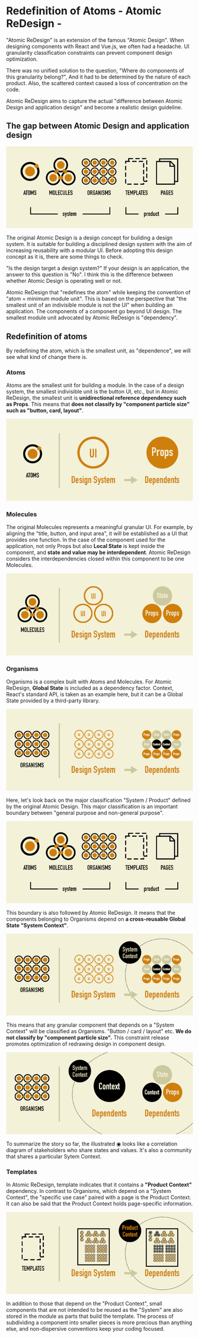 # Redefinition of Atoms - Atomic ReDesign -

"Atomic ReDesign" is an extension of the famous "Atomic Design". When designing components with React and Vue.js, we often had a headache. UI granularity classification constraints can prevent component design optimization.

There was no unified solution to the question, "Where do components of this granularity belong?", And it had to be determined by the nature of each product. Also, the scattered context caused a loss of concentration on the code.

Atomic ReDesign aims to capture the actual "difference between Atomic Design and application design" and become a realistic design guideline.

## The gap between Atomic Design and application design

![01-atomic-design](assets/01-atomic-design.png)

The original Atomic Design is a design concept for building a design system. It is suitable for building a disciplined design system with the aim of increasing reusability with a modular UI. Before adopting this design concept as it is, there are some things to check.

"Is the design target a design system?"
If your design is an application, the answer to this question is "No". I think this is the difference between whether Atomic Design is operating well or not.

Atomic ReDesign that "redefines the atom" while keeping the convention of "atom = minimum module unit". This is based on the perspective that "the smallest unit of an indivisible module is not the UI" when building an application. The components of a component go beyond UI design. The smallest module unit advocated by Atomic ReDesign is "dependency".

## Redefinition of atoms

By redefining the atom, which is the smallest unit, as "dependence", we will see what kind of change there is.

### Atoms

Atoms are the smallest unit for building a module. In the case of a design system, the smallest indivisible unit is the button UI, etc., but in Atomic ReDesign, the smallest unit is **unidirectional reference dependency such as Props**. This means that **does not classify by "component particle size" such as "button, card, layout"**.

![02-atoms](assets/02-atoms.png)

### Molecules

The original Molecules represents a meaningful granular UI. For example, by aligning the "title, button, and input area", it will be established as a UI that provides one function. In the case of the component used for the application, not only Props but also **Local State** is kept inside the component, and **state and value may be interdependent**. Atomic ReDesign considers the interdependencies closed within this component to be one Molecules.

![03-molecules](assets/03-molecules.png)

### Organisms

Organisms is a complex built with Atoms and Molecules. For Atomic ReDesign, **Global State** is included as a dependency factor. Context, React's standard API, is taken as an example here, but it can be a Global State provided by a third-party library.

![04-organisms](assets/04-organisms.png)

Here, let's look back on the major classification "System / Product" defined by the original Atomic Design. This major classification is an important boundary between "general purpose and non-general purpose".

![01-atomic-design](assets/01-atomic-design.png)

This boundary is also followed by Atomic ReDesign. It means that the components belonging to Organisms depend on **a cross-reusable Global State "System Context"**.

![05-organisms](assets/05-organisms.png)

This means that any granular component that depends on a "System Context" will be classified as Organisms. "Button / card / layout" etc. **We do not classify by "component particle size".** This constraint release promotes optimization of redrawing design in component design.

![06-organisms](assets/06-organisms.png)

To summarize the story so far, the illustrated ◉ looks like a correlation diagram of stakeholders who share states and values. It's also a community that shares a particular Sytem Context.

### Templates

In Atomic ReDesign, template indicates that it contains a **"Product Context"** dependency. In contrast to Organisms, which depend on a "System Context", the "specific use case" paired with a page is the Product Context. It can also be said that the Product Context holds page-specific information.

![07-templates](assets/07-templates.png)

In addition to those that depend on the "Product Context", small components that are not intended to be reused as the "System" are also stored in the module as parts that build the template. The process of subdividing a component into smaller pieces is more precious than anything else, and non-dispersive conventions keep your coding focused.
